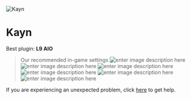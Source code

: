   ![Kayn]()
# Kayn

 Best plugin: **L9 AIO**
 


> Our recommended in-game settings
![enter image description here](https://cdn.discordapp.com/attachments/1002870445822980126/1025081658770194442/kayn_1.PNG)
![enter image description here](https://cdn.discordapp.com/attachments/1002870445822980126/1025081659315458128/kayn_2.PNG)
![enter image description here](https://cdn.discordapp.com/attachments/1002870445822980126/1025081659768451132/kayn_3.PNG)
![enter image description here](https://cdn.discordapp.com/attachments/1002870445822980126/1025081660447920209/kayn_4.PNG)
![enter image description here](https://cdn.discordapp.com/attachments/1002870445822980126/1025081660837998632/kayn_5.PNG)
![enter image description here](https://cdn.discordapp.com/attachments/1002870445822980126/1025081661198700564/kayn_6.PNG)

If you are experiencing an unexpected problem, click [here](https://github.com/y1n/BGX.Support/tree/main/%F0%9F%87%AC%F0%9F%87%A7%20English) to get help.
